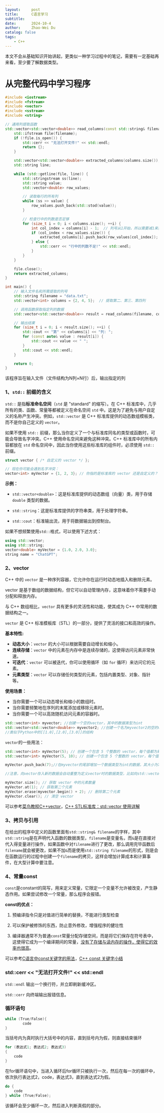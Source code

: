 ```yaml
---
layout:     post
title:      C语言学习
subtitle:   
date:       2024-10-4
author:     Zhao-Wei Du
catalog: false
tags:
    - C++
---
```


本文不会从基础知识开始讲起，更类似一种学习过程中的笔记，需要有一定基础再来看，至少要了解数据类型。

# 从完整代码中学习程序

```c++
#include <iostream>
#include <fstream>
#include <vector>
#include <sstream>
#include <string>

// 通用列提取函数
std::vector<std::vector<double>> read_columns(const std::string& filename, const std::vector<int>& columns) {
    std::ifstream file(filename);
    if (!file.is_open()) {
        std::cerr << "无法打开文件!" << std::endl;
        return {};
    }

    std::vector<std::vector<double>> extracted_columns(columns.size());
    std::string line;

    while (std::getline(file, line)) {
        std::stringstream ss(line);
        std::string value;
        std::vector<double> row_values;

        // 读取每行的所有列
        while (ss >> value) {
            row_values.push_back(std::stod(value));
        }

        // 检查行中的列数是否足够
        for (size_t i = 0; i < columns.size(); ++i) {
            int col_index = columns[i] - 1;  // 列号从1开始，所以需要减1来获得正确索引
            if (col_index < row_values.size()) {
                extracted_columns[i].push_back(row_values[col_index]);
            } else {
                std::cerr << "行中的列数不足!" << std::endl;
            }
        }
    }

    file.close();
    return extracted_columns;
}

int main() {
    // 输入文件名和所需提取的列号
    std::string filename = "data.txt";
    std::vector<int> columns = {2, 4, 5};  // 提取第二、第三、第四列

    // 调用函数获取指定列的数据
    std::vector<std::vector<double>> result = read_columns(filename, columns);

    // 输出结果
    for (size_t i = 0; i < result.size(); ++i) {
        std::cout << "第" << columns[i] << "列: ";
        for (const auto& value : result[i]) {
            std::cout << value << " ";
        }
        std::cout << std::endl;
    }

    return 0;
}

```

该程序旨在输入文件（文件结构为N列$\times$​N行）后，输出指定的列

### 1、`std::` 前缀的含义

`std::` 是指**标准命名空间**（`std` 是 "standard" 的缩写）。在 C++ 标准库中，几乎所有的类、函数、常量等都被定义在命名空间 `std` 中。这是为了避免与用户自定义的名称产生冲突。例如，`std::vector` 是 C++ 标准库提供的动态数组模板类，而不是你自己定义的 `vector`。

如果不使用 `std::` 前缀，那么当你定义了一个与标准库同名的类型或函数时，可能会导致名字冲突。C++ 使用命名空间来避免这种冲突。C++ 标准库中的所有内容都放在 `std` 命名空间中，因此当你使用这些标准库的组件时，必须使用 `std::` 前缀。

```c++
struct vector { /* 自定义的 vector */ };

// 现在你可能会遇到名字冲突：
vector<int> myVector = {1, 2, 3}; // 你指的是标准库的 vector 还是自定义的？
```

**示例：**

- `std::vector<double>`：这是标准库提供的动态数组（向量）类，用于存储 `double` 类型的数据。

- `std::string`：这是标准库提供的字符串类，用于处理字符串。

- `std::cout`：标准输出流，用于将数据输出到控制台。

如果不想频繁使用`std::`格式，可以使用下述方式：

```c++
using std::vector;
using std::string;
vector<double> myVector = {1.0, 2.0, 3.0};
string name = "ChatGPT";
```

### 2、vector

C++ 中的 `vector` 是一种序列容器，它允许你在运行时动态地插入和删除元素。

vector 是基于数组的数据结构，但它可以自动管理内存，这意味着你不需要手动分配和释放内存。

与 C++ 数组相比，`vector` 具有更多的灵活性和功能，使其成为 C++ 中常用的数据结构之一。

`vector` 是 C++ 标准模板库（STL）的一部分，提供了灵活的接口和高效的操作。

**基本特性:**

- **动态大小**：`vector` 的大小可以根据需要自动增长和缩小。
- **连续存储**：`vector` 中的元素在内存中是连续存储的，这使得访问元素非常快速。
- **可迭代**：`vector` 可以被迭代，你可以使用循环（如 `for` 循环）来访问它的元素。
- **元素类型**：`vector` 可以存储任何类型的元素，包括内置类型、对象、指针等。

**使用场景：**

- 当你需要一个可以动态增长和缩小的数组时。
- 当你需要频繁地在序列的末尾添加或移除元素时。
- 当你需要一个可以高效随机访问元素的容器时。

```c++
std::vector<int> myvector; //创建一个空的vector，其中的数据类型为int
std::vector<std::vector<double>> myvector2; //创建一个名为myvector2的空的vector，其中的数据类型也为vector，这个vector中的数据类型为double
//类似于Python中的[[1.0],[2.0],[3.0]]的结构
```

`vector`的一些用法：

```c++
std::vector<int> myVector(5); // 创建一个包含 5 个整数的 vector，每个值都为默认值（0）
std::vector<int> myVector(5, 10); // 创建一个包含 5 个整数的 vector，每个值都为 10

myVector.push_back(7);//在myvector的尾部增加一个数据类型为int的数据，其大小为7

//注意，向vector存入新的数据会自动重整为定义vector时的数据类型，比如向std::vector<int>存入数据7.1会被自动重整为7

myVector.size(); // 获取 vector 中的元素数量
myVector.at(1); // 获取第二个元素
myVector.erase(myvector.begin() + 2); // 删除第二个元素
myVector.clear(); // 清空 vector
```

可以参考[菜鸟教程C++vector](https://www.runoob.com/cplusplus/cpp-vector.html#:~:text=std::vecto)，[C++ STL标准库：std::vector 使用详解](https://blog.csdn.net/u014779536/article/details/111239643)

### 3、拷贝与引用

在给出的程序中定义的函数里面有`std::string& filename`的字样，其中`std::string`是在声明代入函数的数据类型，`filename`是变量名，而`&`是在直接对代入得变量进行操作，如果函数中对`filename`进行了更改，那么调用完毕函数后`filename`就会被更改，如果不加`&`而是使用`std::string filename`的形式，则是会在函数运行的过程中创建一个`filename`的拷贝，这样会增加计算成本和计算事件，在大型计算中要注意。

### 4、常量const

`const`是constant的简写，用来定义常量，它限定一个变量不允许被改变，产生静态作用。如果尝试修改一个常量，那么程序会报错。

**const的优点：**

1. 预编译指令只是对值进行简单的替换，不能进行类型检查

2. 可以保护被修饰的东西，防止意外修改，增强程序的健壮性

3. 编译器通常不为普通`const`常量分配存储空间，而是将它们保存在符号表中，这使得它成为一个编译期间的常量，<u>没有了存储与读内存的操作，使得它的效率也很高</u>。

可以参考[C语言中const关键字的用法](https://blog.csdn.net/xingjiarong/article/details/47282255)，[C++ const 关键字小结](https://www.runoob.com/w3cnote/cpp-const-keyword.html)

### std::cerr << "无法打开文件!" << std::endl

`std::endl` 输出一个换行符，并立即刷新缓冲区。

`std::cerr` 向终端输出报错信息。

### 循环语句

```c++
while (True/False){
		code
}
```

当括号内为真时执行大括号中的内容，直到括号内为假，则直接结束循环

```c++
for (表达式1; 表达式2; 表达式3) 
{
	code
}

```

在for循环语句中，当进入循环后for循环只被执行一次，然后在每一次的循环中，依次执行表达式2，code，表达式3，直到表达式2为假。

```c++
do {
    code
} while (True/False);
```

该循环会至少循环一次，然后进入判断真假的部分。
